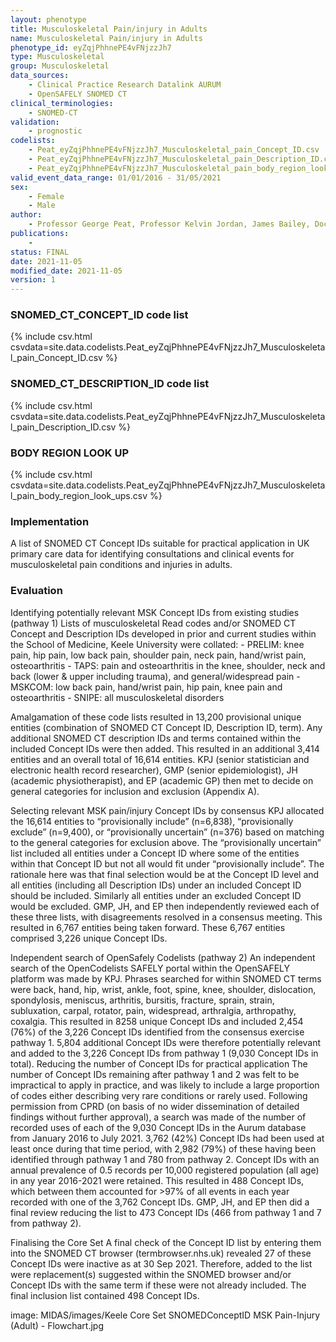 ```yaml
---
layout: phenotype
title: Musculoskeletal Pain/injury in Adults
name: Musculoskeletal Pain/injury in Adults
phenotype_id: eyZqjPhhnePE4vFNjzzJh7
type: Musculoskeletal
group: Musculoskeletal
data_sources: 
    - Clinical Practice Research Datalink AURUM
    - OpenSAFELY SNOMED CT 
clinical_terminologies: 
    - SNOMED-CT
validation:
    - prognostic
codelists:
    - Peat_eyZqjPhhnePE4vFNjzzJh7_Musculoskeletal_pain_Concept_ID.csv
    - Peat_eyZqjPhhnePE4vFNjzzJh7_Musculoskeletal_pain_Description_ID.csv
    - Peat_eyZqjPhhnePE4vFNjzzJh7_Musculoskeletal_pain_body_region_look_ups.csv
valid_event_data_range: 01/01/2016 - 31/05/2021
sex: 
    - Female
    - Male
author: 
    - Professor George Peat, Professor Kelvin Jordan, James Bailey, Doctor Claire Burton, Doctor Victoria Welsh, Simon Wathall, Professor Jonathan Hill, Doctor Emma Parry, Doctor Dahai Yu, Steff Garvin, Michael Longeran
publications: 
    - 
status: FINAL
date: 2021-11-05
modified_date: 2021-11-05
version: 1
---
```


### SNOMED_CT_CONCEPT_ID code list
{% include csv.html csvdata=site.data.codelists.Peat_eyZqjPhhnePE4vFNjzzJh7_Musculoskeletal_pain_Concept_ID.csv %}

### SNOMED_CT_DESCRIPTION_ID code list
{% include csv.html csvdata=site.data.codelists.Peat_eyZqjPhhnePE4vFNjzzJh7_Musculoskeletal_pain_Description_ID.csv %}

### BODY REGION LOOK UP
{% include csv.html csvdata=site.data.codelists.Peat_eyZqjPhhnePE4vFNjzzJh7_Musculoskeletal_pain_body_region_look_ups.csv %}

### Implementation

A list of SNOMED CT Concept IDs suitable for practical application in UK primary care data for identifying consultations and clinical events for musculoskeletal pain conditions and injuries in adults. 

### Evaluation

Identifying potentially relevant MSK Concept IDs from existing studies (pathway 1)
Lists of musculoskeletal Read codes and/or SNOMED CT Concept and Description IDs developed in prior and current studies within the School of Medicine, Keele University were collated:
    - PRELIM: knee pain, hip pain, low back pain, shoulder pain, neck pain, hand/wrist pain, osteoarthritis 
    - TAPS: pain and osteoarthritis in the knee, shoulder, neck and back (lower & upper including trauma), and general/widespread pain
    - MSKCOM: low back pain, hand/wrist pain, hip pain, knee pain and osteoarthritis
    - SNIPE: all musculoskeletal disorders

Amalgamation of these code lists resulted in 13,200 provisional unique entities (combination of SNOMED CT Concept ID, Description ID, term). Any additional SNOMED CT description IDs and terms contained within the included Concept IDs were then added. This resulted in an additional 3,414 entities and an overall total of 16,614 entities.
KPJ (senior statistician and electronic health record researcher), GMP (senior epidemiologist), JH (academic physiotherapist), and EP (academic GP) then met to decide on general categories for inclusion and exclusion (Appendix A).

Selecting relevant MSK pain/injury Concept IDs by consensus
KPJ allocated the 16,614 entities to “provisionally include” (n=6,838), “provisionally exclude” (n=9,400), or “provisionally uncertain” (n=376) based on matching to the general categories for exclusion above. The “provisionally uncertain” list included all entities under a Concept ID where some of the entities within that Concept ID but not all would fit under “provisionally include”. The rationale here was that final selection would be at the Concept ID level and all entities (including all Description IDs) under an included Concept ID should be included. Similarly all entities under an excluded Concept ID would be excluded. GMP, JH, and EP then independently reviewed each of these three lists, with disagreements resolved in a consensus meeting. This resulted in 6,767 entities being taken forward. These 6,767 entities comprised 3,226 unique Concept IDs.

Independent search of OpenSafely Codelists (pathway 2)
An independent search of the OpenCodelists SAFELY portal within the OpenSAFELY platform was made by KPJ.  Phrases searched for within SNOMED CT terms were back, hand, hip, wrist, ankle, foot, spine, knee, shoulder, dislocation, spondylosis, meniscus, arthritis, bursitis, fracture, sprain, strain, subluxation, carpal, rotator, pain, widespread, arthralgia, arthropathy, coxalgia. This resulted in 8258 unique Concept IDs and included 2,454 (76%) of the 3,226 Concept IDs identified from the consensus exercise pathway 1. 5,804 additional Concept IDs were therefore potentially relevant and added to the 3,226 Concept IDs from pathway 1 (9,030 Concept IDs in total).
Reducing the number of Concept IDs for practical application
The number of Concept IDs remaining after pathway 1 and 2 was felt to be impractical to apply in practice, and was likely to include a large proportion of codes either describing very rare conditions or rarely used. Following permission from CPRD (on basis of no wider dissemination of detailed findings without further approval), a search was made of the number of recorded uses of each of the 9,030 Concept IDs in the Aurum database from January 2016 to July 2021. 3,762 (42%) Concept IDs had been used at least once during that time period, with 2,982 (79%) of these having been identified through pathway 1 and 780 from pathway 2. Concept IDs with an annual prevalence of 0.5 records per 10,000 registered population (all age) in any year 2016-2021 were retained. This resulted in 488 Concept IDs, which between them accounted for >97% of all events in each year recorded with one of the 3,762 Concept IDs. GMP, JH, and EP then did a final review reducing the list to 473 Concept IDs (466 from pathway 1 and 7 from pathway 2).

Finalising the Core Set
A final check of the Concept ID list by entering them into the SNOMED CT browser (termbrowser.nhs.uk) revealed 27 of these Concept IDs were inactive as at 30 Sep 2021. Therefore, added to the list were replacement(s) suggested within the SNOMED browser and/or Concept IDs with the same term if these were not already included. The final inclusion list contained 498 Concept IDs.

image: MIDAS/images/Keele Core Set SNOMEDConceptID MSK Pain-Injury (Adult) - Flowchart.jpg

